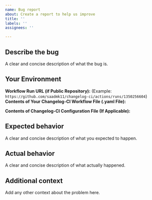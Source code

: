 ```yaml
---
name: Bug report
about: Create a report to help us improve
title: ''
labels: ''
assignees: ''

---
```


## Describe the bug
A clear and concise description of what the bug is.

## Your Environment

**Workflow Run URL (if Public Repository):**
(Example: `https://github.com/saadmk11/changelog-ci/actions/runs/1350256604`)
**Contents of Your Changelog-CI Workflow File (.yaml File):**

**Contents of Changelog-CI Configuration File (If Applicable):**

## Expected behavior
A clear and concise description of what you expected to happen.

## Actual behavior
A clear and concise description of what actually happened.

## Additional context
Add any other context about the problem here.
